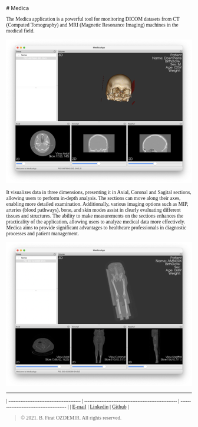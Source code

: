 <link rel="stylesheet" type="text/css" href="https://fonts.googleapis.com/css?family=Ubuntu:regular,bold&subset=Latin">
<style> * { font-family: Ubuntu, "times new roman", times, roman, serif; } </style>
# Medica

The Medica application is a powerful tool for monitoring DICOM datasets from CT (Computed Tomography) and MRI (Magnetic Resonance Imaging) machines in the medical field.

![Preview](./assets/medica-1.png)

It visualizes data in three dimensions, presenting it in Axial, Coronal and Sagital sections, allowing users to perform in-depth analysis. The sections can move along their axes, enabling more detailed examination. Additionally, various imaging options such as MIP, arteries (blood pathways), bone, and skin modes assist in clearly evaluating different tissues and structures. The ability to make measurements on the sections enhances the practicality of the application, allowing users to analyze medical data more effectively. Medica aims to provide significant advantages to healthcare professionals in diagnostic processes and patient management.

![Preview](./assets/medica-2.png)

---

| ------------------------------------------ | ------------------------------------------------------ | ----------------------------------------- |
| [E-mail](mailto:b.firat.ozdemir@gmail.com) | [Linkedin](https://www.linkedin.com/in/bfiratozdemir/) | [Github](https://github.com/JackCampbell) |


> © 2021. B. Firat OZDEMIR. All rights reserved.

